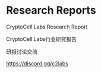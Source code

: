 # Research Reports
CryptoCell Labs Research Report

CryptoCell Labs行业研究报告


研报讨论交流 

https://discord.gg/c2labs 

